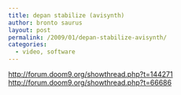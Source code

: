```yaml
---
title: depan stabilize (avisynth)
author: bronto saurus
layout: post
permalink: /2009/01/depan-stabilize-avisynth/
categories:
  - video, software
---
```

<a href="http://forum.doom9.org/showthread.php?t=144271" target="_blank" >http://forum.doom9.org/showthread.php?t=144271</a>  
<a href="http://forum.doom9.org/showthread.php?t=66686" target="_blank" >http://forum.doom9.org/showthread.php?t=66686</a>